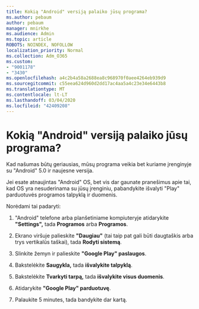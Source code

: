 ```yaml
---
title: Kokią "Android" versiją palaiko jūsų programa?
ms.author: pebaum
author: pebaum
manager: mnirkhe
ms.audience: Admin
ms.topic: article
ROBOTS: NOINDEX, NOFOLLOW
localization_priority: Normal
ms.collection: Adm_O365
ms.custom:
- "9001178"
- "3430"
ms.openlocfilehash: a4c2b4a58a2688ea8c968970f0aee4264eb939d9
ms.sourcegitcommit: c55eea624d960d2dd17ac4aa5a4c23e34e6443b8
ms.translationtype: MT
ms.contentlocale: lt-LT
ms.lasthandoff: 03/04/2020
ms.locfileid: "42409208"
---
```

# <a name="what-version-of-android-does-your-app-support"></a>Kokią "Android" versiją palaiko jūsų programa?

Kad našumas būtų geriausias, mūsų programa veikia bet kuriame įrenginyje su "Android" 5.0 ir naujesne versija.

Jei esate atnaujintas "Android" OS, bet vis dar gaunate pranešimus apie tai, kad OS yra nesuderinama su jūsų įrenginiu, pabandykite išvalyti "Play" parduotuvės programos talpyklą ir duomenis.

Norėdami tai padaryti: 

1. "Android" telefone arba planšetiniame kompiuteryje atidarykite **"Settings",** tada **Programos** arba **Programos**.

2. Ekrano viršuje palieskite **"Daugiau"** (tai taip pat gali būti daugtaškis arba trys vertikalūs taškai), tada **Rodyti sistemą**. 

3. Slinkite žemyn ir palieskite **"Google Play" paslaugos**. 

4. Bakstelėkite **Saugykla,** tada **išvalykite talpyklą**. 

5. Bakstelėkite **Tvarkyti tarpą,** tada **išvalykite visus duomenis**. 

6. Atidarykite **"Google Play" parduotuvę**. 

7. Palaukite 5 minutes, tada bandykite dar kartą. 